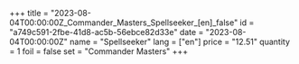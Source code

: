 +++
title = "2023-08-04T00:00:00Z_Commander_Masters_Spellseeker_[en]_false"
id = "a749c591-2fbe-41d8-ac5b-56ebce82d33e"
date = "2023-08-04T00:00:00Z"
name = "Spellseeker"
lang = ["en"]
price = "12.51"
quantity = 1
foil = false
set = "Commander Masters"
+++
